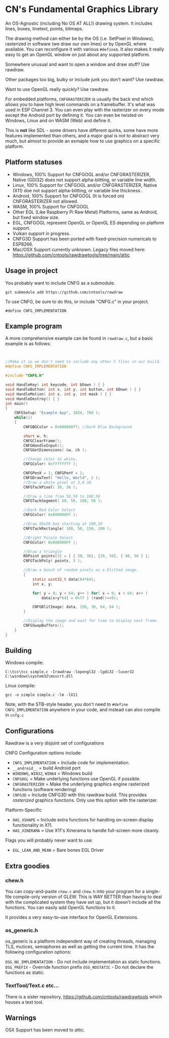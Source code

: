 # CN's Fundamental Graphics Library

An OS-Agnostic (including No OS AT ALL!) drawing system.  It includes lines,
boxes, linetext, points, bitmaps.

The drawing method can either be by the OS (i.e. SetPixel in Windows),
rasterized in software (we draw our own lines) or by OpenGL where available.
You can reconfigure it with various `#define`s.  It also makes it really easy
to get an OpenGL window on just about any supported platform.

Somewhere unusual and want to open a window and draw stuff?  Use rawdraw.

Other packages too big, bulky or include junk you don't want?  Use rawdraw.

Want to use OpenGL really quickly?  Use rawdraw.

For embedded platforms, `CNFGRASTERIZER` is usually the back end which allows
you to have high level commands on a framebuffer.  It's what was used in ESP
Channel 3.  You can even play with the rasterizer on every mode except the
Android port by defining it.  You can even be twisted on Windows, Linux and
on WASM (Web) and define it.

This is **not** like SDL - some drivers have different quirks, some have
more features implemented than others, and a major goal is not to abstract
very much, but almost to provide an exmaple how to use graphics on a specific
platform.

## Platform statuses

 * Windows, 100% Support for CNFGOGL and/or CNFGRASTERIZER, Native (GDI32) does not support alpha-blitting, or variable line width.
 * Linux, 100% Support for CNFGOGL and/or CNFGRASTERIZER, Native (X11) doe not support alpha-blitting, or variable line thickness
.
 * Android, 100% Support for CNFGOGL (It is forced on) CNFGRASTERIZER not allowed.
 * WASM, 100% Support for CNFGOGL
 * Other EGL (Like Raspberry Pi Raw Metal) Platforms, same as Android, but fixed window size.
 * EGL, CNFGOGL represent OpenGL or OpenGL ES depending on platform support.
 * Vulkan support in progress.
 * CNFG3D Support has been ported with fixed-precision numericals to ESP8266.
 * Mac/OSX Support currently unknown.  Legacy files moved here: https://github.com/cntools/rawdrawtools/tree/main/attic


## Usage in project

You probably want to include CNFG as a submodule.

`git submodule add https://github.com/cntools/rawdraw`

To use CNFG, be sure to do this, or include "CNFG.c" in your project.
```
#define CNFG_IMPLEMENTATION
```

## Example program
A more comprehensive example can be found in `rawdraw.c`, but a basic example
is as follows:

```c


//Make it so we don't need to include any other C files in our build.
#define CNFG_IMPLEMENTATION

#include "CNFG.h"

void HandleKey( int keycode, int bDown ) { }
void HandleButton( int x, int y, int button, int bDown ) { }
void HandleMotion( int x, int y, int mask ) { }
void HandleDestroy() { }
int main()
{
	CNFGSetup( "Example App", 1024, 768 );
	while(1)
	{
		CNFGBGColor = 0x000080ff; //Dark Blue Background

		short w, h;
		CNFGClearFrame();
		CNFGHandleInput();
		CNFGGetDimensions( &w, &h );

		//Change color to white.
		CNFGColor( 0xffffffff ); 

		CNFGPenX = 1; CNFGPenY = 1;
		CNFGDrawText( "Hello, World", 2 );
		//Draw a white pixel at 3,0 30 
		CNFGTackPixel( 30, 30 );         

		//Draw a line from 50,50 to 100,50
		CNFGTackSegment( 50, 50, 100, 50 );

		//Dark Red Color Select
		CNFGColor( 0x800000FF ); 

		//Draw 50x50 box starting at 100,50
		CNFGTackRectangle( 100, 50, 150, 100 ); 

		//Bright Purple Select
		CNFGColor( 0x800000FF ); 

		//Draw a triangle
		RDPoint points[3] = { { 30, 36}, {20, 50}, { 40, 50 } };
		CNFGTackPoly( points, 3 );

		//Draw a bunch of random pixels as a blitted image.
		{
			static uint32_t data[64*64];
			int x, y;

			for( y = 0; y < 64; y++ ) for( x = 0; x < 64; x++ )
				data[x+y*64] = 0xff | (rand()<<8);

			CNFGBlitImage( data, 150, 30, 64, 64 );
		}

		//Display the image and wait for time to display next frame.
		CNFGSwapBuffers();		
	}
}
```

## Building

Windows compile:
```
C:\tcc\tcc simple.c -Irawdraw -lopengl32 -lgdi32 -luser32 C:\windows\system32\msvcrt.dll
```

Linux compile:
```
gcc -o simple simple.c -lm -lX11
```

Note, with the STB-style header, you don't need to
`#define CNFG_IMPLEMENTATION` anywhere in your code, and instead can also
compile in `cnfg.c`

## Configurations
Rawdraw is a very disjoint set of configurations

CNFG Configuration options include:
* `CNFG_IMPLEMENTATION` = Include code for implementation.
* `__android__` = build Android port
* `WINDOWS`, `WIN32`, `WIN64` = Windows build
* `CNFGOGL` = Make underlying functions use OpenGL if possible.
* `CNFGRASTERIZER` = Make the underlying graphics engine rasterized functions (software rendering)
* `CNFG3D` = Include CNFG3D with this rawdraw build.  This provides *rasterized* graphics functions.  Only use this option with the rasterizer.

Platform-Specific
* `HAS_XSHAPE` = Include extra functions for handling on-screen display functionality in X11.
* `HAS_XINERAMA` = Use X11's Xinerama to handle full-screen more cleanly.

Flags you will probably never want to use:
* `EGL_LEAN_AND_MEAN` = Bare bones EGL Driver


## Extra goodies

### chew.h

You can copy-and-paste `chew.c` and `chew.h` into your program for a single-file compile-only
version of GLEW.  This is WAY BETTER than having to deal with the complicated system they have
set up, but it doesn't include all the functions.  You can easily add OpenGL functions to it.

It provides a very easy-to-use interface for OpenGL Extensions.

### os_generic.h

os_generic is a platform independent way of creating threads, managing TLS, mutices, 
semaphores as well as getting the current time.  It has the following configuration options:

`OSG_NO_IMPLEMENTATION` - Do not include implementation as static functions.
`OSG_PREFIX` - Override function prefix
`OSG_NOSTATIC` - Do not declare the functions as static.

### TextTool/Text.c etc...

There is a sister repository, https://github.com/cntools/rawdrawtools which houses a text tool.

## Warnings

OSX Support has been moved to attic.
